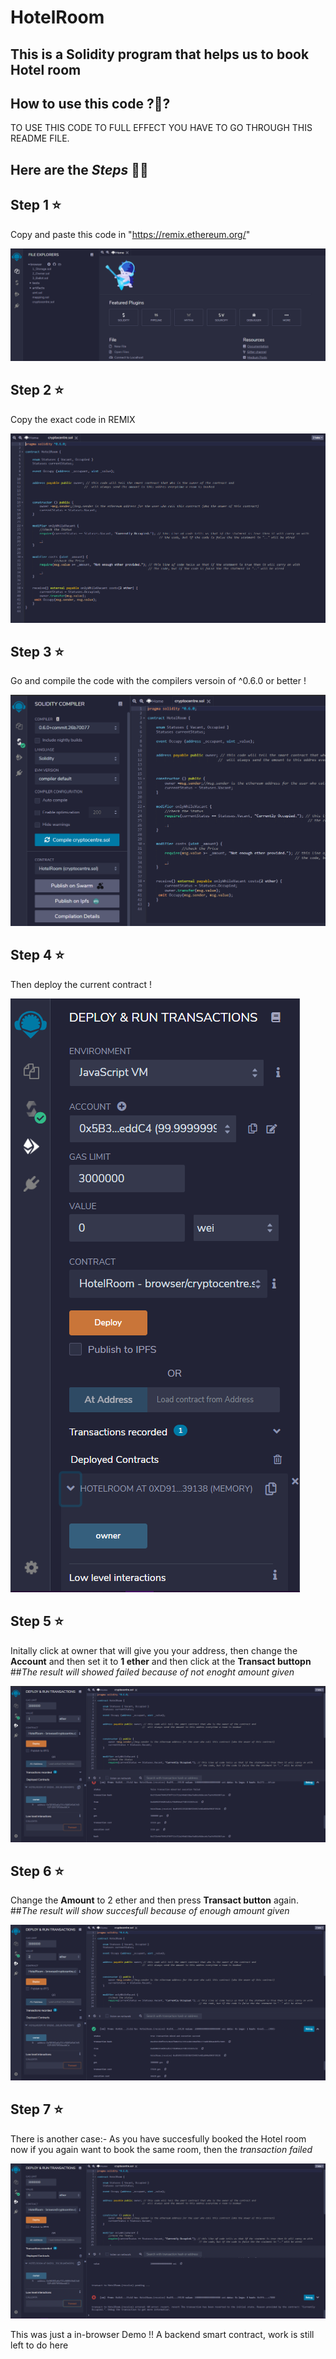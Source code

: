 # HotelRoom
## This is a Solidity program that helps us to book Hotel room

## How to use this code ?🤔?

TO USE THIS CODE TO FULL EFFECT YOU HAVE TO GO THROUGH THIS README FILE.


## Here are the *Steps* 🤘🏻
## Step 1 ⭐
Copy and paste this code in "https://remix.ethereum.org/"

![](images/1.png)

## Step 2 ⭐
Copy the exact code in REMIX

![](images/2.png)

## Step 3 ⭐
Go and compile the code with the compilers versoin of ^0.6.0 or better !

![](images/3.png)

## Step 4 ⭐
Then deploy the current contract !

![](images/4.png)

## Step 5 ⭐
Initally click at owner that will give you your address, then change the **Account** and then set it to **1 ether** and then click at the **Transact buttopn**
##*The result will showed failed because of not enoght amount given*

![](images/5.png)

## Step 6 ⭐
Change the **Amount** to 2 ether and then press **Transact button** again.
##*The result will show succesfull because of enough amount given*

![](images/6.png)

## Step 7 ⭐
There is another case:-
As you have succesfully booked the Hotel room now if you again want to book the same room, then the *transaction failed*


![](images/7.png)

This was just a in-browser Demo !! A backend smart contract, work is still left to do here 

